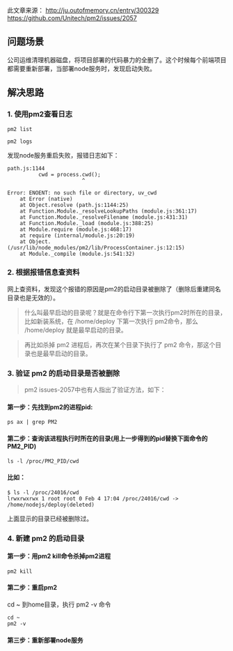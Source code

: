 此文章来源：
http://ju.outofmemory.cn/entry/300329
https://github.com/Unitech/pm2/issues/2057

## 问题场景

公司运维清理机器磁盘，将项目部署的代码暴力的全删了。这个时候每个前端项目都需要重新部署，当部署node服务时，发现启动失败。

## 解决思路

### 1. 使用pm2查看日志

```
pm2 list

pm2 logs
```

发现node服务重启失败，报错日志如下：

```
path.js:1144
          cwd = process.cwd();
                        ^

Error: ENOENT: no such file or directory, uv_cwd
    at Error (native)
    at Object.resolve (path.js:1144:25)
    at Function.Module._resolveLookupPaths (module.js:361:17)
    at Function.Module._resolveFilename (module.js:431:31)
    at Function.Module._load (module.js:388:25)
    at Module.require (module.js:468:17)
    at require (internal/module.js:20:19)
    at Object. (/usr/lib/node_modules/pm2/lib/ProcessContainer.js:12:15)
    at Module._compile (module.js:541:32)
```

### 2. 根据报错信息查资料

网上查资料，发现这个报错的原因是pm2的启动目录被删除了（删除后重建同名目录也是无效的）。

> 什么叫最早启动的目录呢？就是在命令行下第一次执行pm2时所在的目录，比如新装系统，在 /home/deploy 下第一次执行 pm2命令，那么 /home/deploy 就是最早启动的目录。

> 再比如杀掉 pm2 进程后，再次在某个目录下执行了 pm2 命令，那这个目录也是最早启动的目录。

### 3. 验证 pm2 的启动目录是否被删除

> pm2 issues-2057中也有人指出了验证方法，如下：

#### 第一步：先找到pm2的进程pid:

```
ps ax | grep PM2
```

#### 第二步：查询该进程执行时所在的目录(用上一步得到的pid替换下面命令的PM2_PID)

```
ls -l /proc/PM2_PID/cwd
```

#### 比如：

```
$ ls -l /proc/24016/cwd
lrwxrwxrwx 1 root root 0 Feb 4 17:04 /proc/24016/cwd -> /home/nodejs/deploy(deleted)

```

上面显示的目录已经被删除过。


### 4. 新建 pm2 的启动目录

#### 第一步：用pm2 kill命令杀掉pm2进程

```
pm2 kill
```

#### 第二步：重启pm2

cd ~ 到home目录，执行 pm2 -v 命令

```
cd ~
pm2 -v
```

#### 第三步：重新部署node服务







